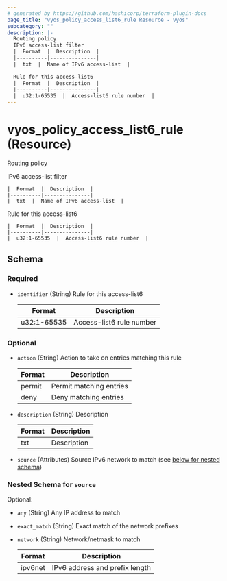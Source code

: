 ```yaml
---
# generated by https://github.com/hashicorp/terraform-plugin-docs
page_title: "vyos_policy_access_list6_rule Resource - vyos"
subcategory: ""
description: |-
  Routing policy
  IPv6 access-list filter
  |  Format  |  Description  |
  |----------|---------------|
  |  txt  |  Name of IPv6 access-list  |

  Rule for this access-list6
  |  Format  |  Description  |
  |----------|---------------|
  |  u32:1-65535  |  Access-list6 rule number  |
---
```


# vyos_policy_access_list6_rule (Resource)

Routing policy

IPv6 access-list filter

    |  Format  |  Description  |
    |----------|---------------|
    |  txt  |  Name of IPv6 access-list  |

Rule for this access-list6

    |  Format  |  Description  |
    |----------|---------------|
    |  u32:1-65535  |  Access-list6 rule number  |



<!-- schema generated by tfplugindocs -->
## Schema

### Required

- `identifier` (String) Rule for this access-list6

    |  Format  |  Description  |
    |----------|---------------|
    |  u32:1-65535  |  Access-list6 rule number  |

### Optional

- `action` (String) Action to take on entries matching this rule

    |  Format  |  Description  |
    |----------|---------------|
    |  permit  |  Permit matching entries  |
    |  deny  |  Deny matching entries  |
- `description` (String) Description

    |  Format  |  Description  |
    |----------|---------------|
    |  txt  |  Description  |
- `source` (Attributes) Source IPv6 network to match (see [below for nested schema](#nestedatt--source))

<a id="nestedatt--source"></a>
### Nested Schema for `source`

Optional:

- `any` (String) Any IP address to match
- `exact_match` (String) Exact match of the network prefixes
- `network` (String) Network/netmask to match

    |  Format  |  Description  |
    |----------|---------------|
    |  ipv6net  |  IPv6 address and prefix length  |
